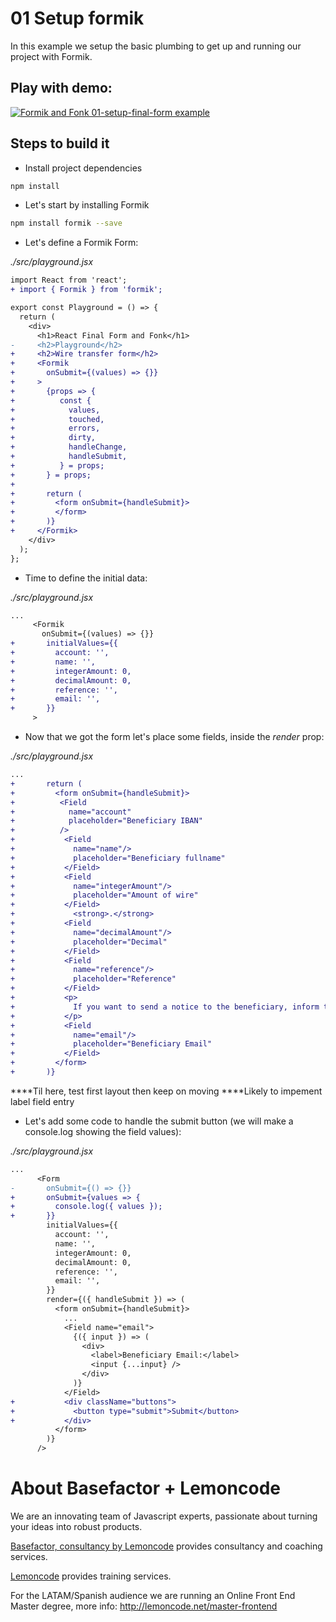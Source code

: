 # 01 Setup formik

In this example we setup the basic plumbing to get up and running our project with Formik.

## Play with demo:

[![Formik and Fonk 01-setup-final-form example](https://codesandbox.io/static/img/play-codesandbox.svg)](https://codesandbox.io/s/github/lemoncode/formik-fonk-by-example/tree/master/01-setup-formik)

## Steps to build it

- Install project dependencies

```bash
npm install
```

- Let's start by installing Formik

```bash
npm install formik --save
```

- Let's define a Formik Form:

_./src/playground.jsx_

```diff
import React from 'react';
+ import { Formik } from 'formik';

export const Playground = () => {
  return (
    <div>
      <h1>React Final Form and Fonk</h1>
-     <h2>Playground</h2>
+     <h2>Wire transfer form</h2>
+     <Formik
+       onSubmit={(values) => {}}
+     >
+       {props => {
+          const {
+            values,
+            touched,
+            errors,
+            dirty,
+            handleChange,
+            handleSubmit,
+          } = props;
+       } = props;
+
+       return (
+         <form onSubmit={handleSubmit}>
+         </form>
+       )}
+     </Formik>
    </div>
  );
};

```

- Time to define the initial data:

_./src/playground.jsx_

```diff
...
     <Formik
       onSubmit={(values) => {}}
+       initialValues={{
+         account: '',
+         name: '',
+         integerAmount: 0,
+         decimalAmount: 0,
+         reference: '',
+         email: '',
+       }}
     >
```

- Now that we got the form let's place some fields, inside the _render_ prop:

_./src/playground.jsx_

```diff
...
+       return (
+         <form onSubmit={handleSubmit}>
+          <Field
+            name="account"
+            placeholder="Beneficiary IBAN"
+          />
+           <Field 
+             name="name"/>
+             placeholder="Beneficiary fullname"
+           </Field>
+           <Field 
+             name="integerAmount"/>
+             placeholder="Amount of wire"
+           </Field>
+             <strong>.</strong>
+           <Field 
+             name="decimalAmount"/>
+             placeholder="Decimal"
+           </Field>
+           <Field 
+             name="reference"/>
+             placeholder="Reference"
+           </Field>
+           <p>
+             If you want to send a notice to the beneficiary, inform the e-mail
+           </p>
+           <Field 
+             name="email"/>
+             placeholder="Beneficiary Email"
+           </Field>
+         </form>
+       )}
```

****Til here, test first layout then keep on moving
****Likely to impement label field entry

- Let's add some code to handle the submit button (we will make a console.log showing the field values):

_./src/playground.jsx_

```diff
...
      <Form
-       onSubmit={() => {}}
+       onSubmit={values => {
+         console.log({ values });
+       }}
        initialValues={{
          account: '',
          name: '',
          integerAmount: 0,
          decimalAmount: 0,
          reference: '',
          email: '',
        }}
        render={({ handleSubmit }) => (
          <form onSubmit={handleSubmit}>
            ...
            <Field name="email">
              {({ input }) => (
                <div>
                  <label>Beneficiary Email:</label>
                  <input {...input} />
                </div>
              )}
            </Field>
+           <div className="buttons">
+             <button type="submit">Submit</button>
+           </div>
          </form>
        )}
      />
```

# About Basefactor + Lemoncode

We are an innovating team of Javascript experts, passionate about turning your ideas into robust products.

[Basefactor, consultancy by Lemoncode](http://www.basefactor.com) provides consultancy and coaching services.

[Lemoncode](http://lemoncode.net/services/en/#en-home) provides training services.

For the LATAM/Spanish audience we are running an Online Front End Master degree, more info: http://lemoncode.net/master-frontend
